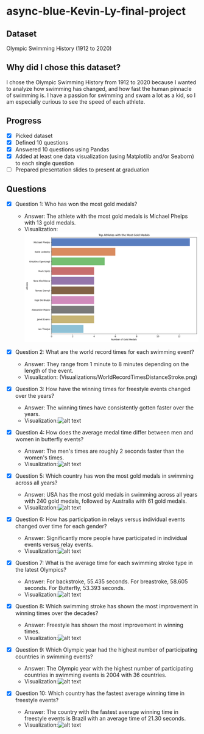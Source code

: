 # async-blue-Kevin-Ly-final-project

## Dataset
Olympic Swimming History (1912 to 2020)

## Why did I chose this dataset?

I chose the Olympic Swimming History from 1912 to 2020 because I wanted to analyze how swimming has changed, and how fast the human pinnacle of swimming is. I have a passion for swimming and swam a lot as a kid, so I am especially curious to see the speed of each athlete.

## Progress
- [x] Picked dataset
- [x] Defined 10 questions
- [x] Answered 10 questions using Pandas
- [x] Added at least one data visualization (using Matplotlib and/or Seaborn) to each single question
- [ ] Prepared presentation slides to present at graduation

## Questions
- [x] Question 1: Who has won the most gold medals?
  - Answer: The athlete with the most gold medals is Michael Phelps with 13 gold medals.
  - Visualization: ![](Visualizations/AthletesWithMostGoldMedals.png)

- [x] Question 2:  What are the world record times for each swimming event?
  - Answer: They range from 1 minute to 8 minutes depending on the length of the event.
  - Visualization: (Visualizations/WorldRecordTimesDistanceStroke.png)

- [x] Question 3: How have the winning times for freestyle events changed over the years?
  - Answer: The winning times have consistently gotten faster over the years.
  - Visualization:![alt text](f0dc28ef-6f1d-402f-a181-fb7c30536850.png)

- [x] Question 4: How does the average medal time differ between men and women in butterfly events?
  - Answer: The men's times are roughly 2 seconds faster than the women's times.
  - Visualization:![alt text](ef4c9c59-5e32-4f4d-ac1f-0cff663231ac.png)

- [x] Question 5: Which country has won the most gold medals in swimming across all years?
  - Answer: USA has the most gold medals in swimming across all years with 240 gold medals, followed by Australia with 61 gold medals.
  - Visualization:![alt text](e1162497-9957-49f5-a2a5-49f798a67d91.png)

- [x] Question 6: How has participation in relays versus individual events changed over time for each gender?
  - Answer: Significantly more people have participated in individual events versus relay events.
  - Visualization:![alt text](f5c7a447-6032-4862-bb4e-ef521905159e.png)

- [x] Question 7: What is the average time for each swimming stroke type in the latest Olympics?
  - Answer: For backstroke, 55.435 seconds. For breastroke, 58.605 seconds. For Butterfly, 53.393 seconds.
  - Visualization:![alt text](3204d5dd-f557-4d18-9547-2df06c2b88ea.png)

- [x] Question 8: Which swimming stroke has shown the most improvement in winning times over the decades?
  - Answer: Freestyle has shown the most improvement in winning times.
  - Visualization:![alt text](e583eaed-8163-4f0e-b7eb-a90bc96fb309.png)

- [x] Question 9: Which Olympic year had the highest number of participating countries in swimming events?
  - Answer: The Olympic year with the highest number of participating countries in swimming events is 2004 with 36 countries.
  - Visualization:![alt text](25ce9b0d-a33b-4918-adeb-60b149511c09.png)

- [x] Question 10: Which country has the fastest average winning time in freestyle events?
  - Answer: The country with the fastest average winning time in freestyle events is Brazil with an average time of 21.30 seconds.
  - Visualization:![alt text](5073b568-bc83-4742-8936-a21905b936f9.png)